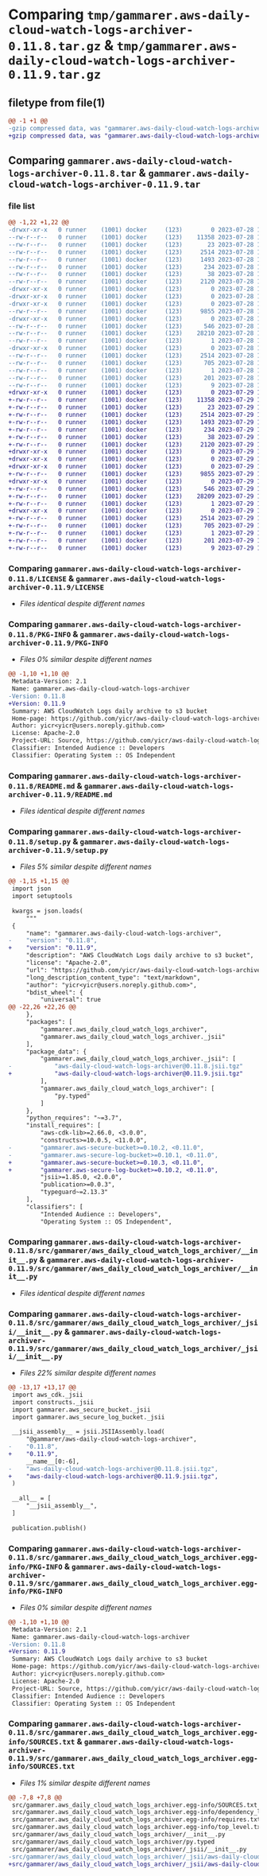 # Comparing `tmp/gammarer.aws-daily-cloud-watch-logs-archiver-0.11.8.tar.gz` & `tmp/gammarer.aws-daily-cloud-watch-logs-archiver-0.11.9.tar.gz`

## filetype from file(1)

```diff
@@ -1 +1 @@
-gzip compressed data, was "gammarer.aws-daily-cloud-watch-logs-archiver-0.11.8.tar", last modified: Fri Jul 28 19:25:20 2023, max compression
+gzip compressed data, was "gammarer.aws-daily-cloud-watch-logs-archiver-0.11.9.tar", last modified: Sat Jul 29 19:20:58 2023, max compression
```

## Comparing `gammarer.aws-daily-cloud-watch-logs-archiver-0.11.8.tar` & `gammarer.aws-daily-cloud-watch-logs-archiver-0.11.9.tar`

### file list

```diff
@@ -1,22 +1,22 @@
-drwxr-xr-x   0 runner    (1001) docker     (123)        0 2023-07-28 19:25:20.351946 gammarer.aws-daily-cloud-watch-logs-archiver-0.11.8/
--rw-r--r--   0 runner    (1001) docker     (123)    11358 2023-07-28 19:25:01.000000 gammarer.aws-daily-cloud-watch-logs-archiver-0.11.8/LICENSE
--rw-r--r--   0 runner    (1001) docker     (123)       23 2023-07-28 19:25:01.000000 gammarer.aws-daily-cloud-watch-logs-archiver-0.11.8/MANIFEST.in
--rw-r--r--   0 runner    (1001) docker     (123)     2514 2023-07-28 19:25:20.351946 gammarer.aws-daily-cloud-watch-logs-archiver-0.11.8/PKG-INFO
--rw-r--r--   0 runner    (1001) docker     (123)     1493 2023-07-28 19:25:01.000000 gammarer.aws-daily-cloud-watch-logs-archiver-0.11.8/README.md
--rw-r--r--   0 runner    (1001) docker     (123)      234 2023-07-28 19:25:01.000000 gammarer.aws-daily-cloud-watch-logs-archiver-0.11.8/pyproject.toml
--rw-r--r--   0 runner    (1001) docker     (123)       38 2023-07-28 19:25:20.351946 gammarer.aws-daily-cloud-watch-logs-archiver-0.11.8/setup.cfg
--rw-r--r--   0 runner    (1001) docker     (123)     2120 2023-07-28 19:25:01.000000 gammarer.aws-daily-cloud-watch-logs-archiver-0.11.8/setup.py
-drwxr-xr-x   0 runner    (1001) docker     (123)        0 2023-07-28 19:25:20.347946 gammarer.aws-daily-cloud-watch-logs-archiver-0.11.8/src/
-drwxr-xr-x   0 runner    (1001) docker     (123)        0 2023-07-28 19:25:20.347946 gammarer.aws-daily-cloud-watch-logs-archiver-0.11.8/src/gammarer/
-drwxr-xr-x   0 runner    (1001) docker     (123)        0 2023-07-28 19:25:20.351946 gammarer.aws-daily-cloud-watch-logs-archiver-0.11.8/src/gammarer/aws_daily_cloud_watch_logs_archiver/
--rw-r--r--   0 runner    (1001) docker     (123)     9855 2023-07-28 19:25:01.000000 gammarer.aws-daily-cloud-watch-logs-archiver-0.11.8/src/gammarer/aws_daily_cloud_watch_logs_archiver/__init__.py
-drwxr-xr-x   0 runner    (1001) docker     (123)        0 2023-07-28 19:25:20.351946 gammarer.aws-daily-cloud-watch-logs-archiver-0.11.8/src/gammarer/aws_daily_cloud_watch_logs_archiver/_jsii/
--rw-r--r--   0 runner    (1001) docker     (123)      546 2023-07-28 19:25:01.000000 gammarer.aws-daily-cloud-watch-logs-archiver-0.11.8/src/gammarer/aws_daily_cloud_watch_logs_archiver/_jsii/__init__.py
--rw-r--r--   0 runner    (1001) docker     (123)    28210 2023-07-28 19:25:01.000000 gammarer.aws-daily-cloud-watch-logs-archiver-0.11.8/src/gammarer/aws_daily_cloud_watch_logs_archiver/_jsii/aws-daily-cloud-watch-logs-archiver@0.11.8.jsii.tgz
--rw-r--r--   0 runner    (1001) docker     (123)        1 2023-07-28 19:25:01.000000 gammarer.aws-daily-cloud-watch-logs-archiver-0.11.8/src/gammarer/aws_daily_cloud_watch_logs_archiver/py.typed
-drwxr-xr-x   0 runner    (1001) docker     (123)        0 2023-07-28 19:25:20.351946 gammarer.aws-daily-cloud-watch-logs-archiver-0.11.8/src/gammarer.aws_daily_cloud_watch_logs_archiver.egg-info/
--rw-r--r--   0 runner    (1001) docker     (123)     2514 2023-07-28 19:25:20.000000 gammarer.aws-daily-cloud-watch-logs-archiver-0.11.8/src/gammarer.aws_daily_cloud_watch_logs_archiver.egg-info/PKG-INFO
--rw-r--r--   0 runner    (1001) docker     (123)      705 2023-07-28 19:25:20.000000 gammarer.aws-daily-cloud-watch-logs-archiver-0.11.8/src/gammarer.aws_daily_cloud_watch_logs_archiver.egg-info/SOURCES.txt
--rw-r--r--   0 runner    (1001) docker     (123)        1 2023-07-28 19:25:20.000000 gammarer.aws-daily-cloud-watch-logs-archiver-0.11.8/src/gammarer.aws_daily_cloud_watch_logs_archiver.egg-info/dependency_links.txt
--rw-r--r--   0 runner    (1001) docker     (123)      201 2023-07-28 19:25:20.000000 gammarer.aws-daily-cloud-watch-logs-archiver-0.11.8/src/gammarer.aws_daily_cloud_watch_logs_archiver.egg-info/requires.txt
--rw-r--r--   0 runner    (1001) docker     (123)        9 2023-07-28 19:25:20.000000 gammarer.aws-daily-cloud-watch-logs-archiver-0.11.8/src/gammarer.aws_daily_cloud_watch_logs_archiver.egg-info/top_level.txt
+drwxr-xr-x   0 runner    (1001) docker     (123)        0 2023-07-29 19:20:58.038961 gammarer.aws-daily-cloud-watch-logs-archiver-0.11.9/
+-rw-r--r--   0 runner    (1001) docker     (123)    11358 2023-07-29 19:20:43.000000 gammarer.aws-daily-cloud-watch-logs-archiver-0.11.9/LICENSE
+-rw-r--r--   0 runner    (1001) docker     (123)       23 2023-07-29 19:20:43.000000 gammarer.aws-daily-cloud-watch-logs-archiver-0.11.9/MANIFEST.in
+-rw-r--r--   0 runner    (1001) docker     (123)     2514 2023-07-29 19:20:58.038961 gammarer.aws-daily-cloud-watch-logs-archiver-0.11.9/PKG-INFO
+-rw-r--r--   0 runner    (1001) docker     (123)     1493 2023-07-29 19:20:43.000000 gammarer.aws-daily-cloud-watch-logs-archiver-0.11.9/README.md
+-rw-r--r--   0 runner    (1001) docker     (123)      234 2023-07-29 19:20:43.000000 gammarer.aws-daily-cloud-watch-logs-archiver-0.11.9/pyproject.toml
+-rw-r--r--   0 runner    (1001) docker     (123)       38 2023-07-29 19:20:58.038961 gammarer.aws-daily-cloud-watch-logs-archiver-0.11.9/setup.cfg
+-rw-r--r--   0 runner    (1001) docker     (123)     2120 2023-07-29 19:20:43.000000 gammarer.aws-daily-cloud-watch-logs-archiver-0.11.9/setup.py
+drwxr-xr-x   0 runner    (1001) docker     (123)        0 2023-07-29 19:20:58.034961 gammarer.aws-daily-cloud-watch-logs-archiver-0.11.9/src/
+drwxr-xr-x   0 runner    (1001) docker     (123)        0 2023-07-29 19:20:58.034961 gammarer.aws-daily-cloud-watch-logs-archiver-0.11.9/src/gammarer/
+drwxr-xr-x   0 runner    (1001) docker     (123)        0 2023-07-29 19:20:58.034961 gammarer.aws-daily-cloud-watch-logs-archiver-0.11.9/src/gammarer/aws_daily_cloud_watch_logs_archiver/
+-rw-r--r--   0 runner    (1001) docker     (123)     9855 2023-07-29 19:20:43.000000 gammarer.aws-daily-cloud-watch-logs-archiver-0.11.9/src/gammarer/aws_daily_cloud_watch_logs_archiver/__init__.py
+drwxr-xr-x   0 runner    (1001) docker     (123)        0 2023-07-29 19:20:58.038961 gammarer.aws-daily-cloud-watch-logs-archiver-0.11.9/src/gammarer/aws_daily_cloud_watch_logs_archiver/_jsii/
+-rw-r--r--   0 runner    (1001) docker     (123)      546 2023-07-29 19:20:43.000000 gammarer.aws-daily-cloud-watch-logs-archiver-0.11.9/src/gammarer/aws_daily_cloud_watch_logs_archiver/_jsii/__init__.py
+-rw-r--r--   0 runner    (1001) docker     (123)    28209 2023-07-29 19:20:43.000000 gammarer.aws-daily-cloud-watch-logs-archiver-0.11.9/src/gammarer/aws_daily_cloud_watch_logs_archiver/_jsii/aws-daily-cloud-watch-logs-archiver@0.11.9.jsii.tgz
+-rw-r--r--   0 runner    (1001) docker     (123)        1 2023-07-29 19:20:43.000000 gammarer.aws-daily-cloud-watch-logs-archiver-0.11.9/src/gammarer/aws_daily_cloud_watch_logs_archiver/py.typed
+drwxr-xr-x   0 runner    (1001) docker     (123)        0 2023-07-29 19:20:58.034961 gammarer.aws-daily-cloud-watch-logs-archiver-0.11.9/src/gammarer.aws_daily_cloud_watch_logs_archiver.egg-info/
+-rw-r--r--   0 runner    (1001) docker     (123)     2514 2023-07-29 19:20:57.000000 gammarer.aws-daily-cloud-watch-logs-archiver-0.11.9/src/gammarer.aws_daily_cloud_watch_logs_archiver.egg-info/PKG-INFO
+-rw-r--r--   0 runner    (1001) docker     (123)      705 2023-07-29 19:20:58.000000 gammarer.aws-daily-cloud-watch-logs-archiver-0.11.9/src/gammarer.aws_daily_cloud_watch_logs_archiver.egg-info/SOURCES.txt
+-rw-r--r--   0 runner    (1001) docker     (123)        1 2023-07-29 19:20:57.000000 gammarer.aws-daily-cloud-watch-logs-archiver-0.11.9/src/gammarer.aws_daily_cloud_watch_logs_archiver.egg-info/dependency_links.txt
+-rw-r--r--   0 runner    (1001) docker     (123)      201 2023-07-29 19:20:57.000000 gammarer.aws-daily-cloud-watch-logs-archiver-0.11.9/src/gammarer.aws_daily_cloud_watch_logs_archiver.egg-info/requires.txt
+-rw-r--r--   0 runner    (1001) docker     (123)        9 2023-07-29 19:20:57.000000 gammarer.aws-daily-cloud-watch-logs-archiver-0.11.9/src/gammarer.aws_daily_cloud_watch_logs_archiver.egg-info/top_level.txt
```

### Comparing `gammarer.aws-daily-cloud-watch-logs-archiver-0.11.8/LICENSE` & `gammarer.aws-daily-cloud-watch-logs-archiver-0.11.9/LICENSE`

 * *Files identical despite different names*

### Comparing `gammarer.aws-daily-cloud-watch-logs-archiver-0.11.8/PKG-INFO` & `gammarer.aws-daily-cloud-watch-logs-archiver-0.11.9/PKG-INFO`

 * *Files 0% similar despite different names*

```diff
@@ -1,10 +1,10 @@
 Metadata-Version: 2.1
 Name: gammarer.aws-daily-cloud-watch-logs-archiver
-Version: 0.11.8
+Version: 0.11.9
 Summary: AWS CloudWatch Logs daily archive to s3 bucket
 Home-page: https://github.com/yicr/aws-daily-cloud-watch-logs-archiver.git
 Author: yicr<yicr@users.noreply.github.com>
 License: Apache-2.0
 Project-URL: Source, https://github.com/yicr/aws-daily-cloud-watch-logs-archiver.git
 Classifier: Intended Audience :: Developers
 Classifier: Operating System :: OS Independent
```

### Comparing `gammarer.aws-daily-cloud-watch-logs-archiver-0.11.8/README.md` & `gammarer.aws-daily-cloud-watch-logs-archiver-0.11.9/README.md`

 * *Files identical despite different names*

### Comparing `gammarer.aws-daily-cloud-watch-logs-archiver-0.11.8/setup.py` & `gammarer.aws-daily-cloud-watch-logs-archiver-0.11.9/setup.py`

 * *Files 5% similar despite different names*

```diff
@@ -1,15 +1,15 @@
 import json
 import setuptools
 
 kwargs = json.loads(
     """
 {
     "name": "gammarer.aws-daily-cloud-watch-logs-archiver",
-    "version": "0.11.8",
+    "version": "0.11.9",
     "description": "AWS CloudWatch Logs daily archive to s3 bucket",
     "license": "Apache-2.0",
     "url": "https://github.com/yicr/aws-daily-cloud-watch-logs-archiver.git",
     "long_description_content_type": "text/markdown",
     "author": "yicr<yicr@users.noreply.github.com>",
     "bdist_wheel": {
         "universal": true
@@ -22,26 +22,26 @@
     },
     "packages": [
         "gammarer.aws_daily_cloud_watch_logs_archiver",
         "gammarer.aws_daily_cloud_watch_logs_archiver._jsii"
     ],
     "package_data": {
         "gammarer.aws_daily_cloud_watch_logs_archiver._jsii": [
-            "aws-daily-cloud-watch-logs-archiver@0.11.8.jsii.tgz"
+            "aws-daily-cloud-watch-logs-archiver@0.11.9.jsii.tgz"
         ],
         "gammarer.aws_daily_cloud_watch_logs_archiver": [
             "py.typed"
         ]
     },
     "python_requires": "~=3.7",
     "install_requires": [
         "aws-cdk-lib>=2.66.0, <3.0.0",
         "constructs>=10.0.5, <11.0.0",
-        "gammarer.aws-secure-bucket>=0.10.2, <0.11.0",
-        "gammarer.aws-secure-log-bucket>=0.10.1, <0.11.0",
+        "gammarer.aws-secure-bucket>=0.10.3, <0.11.0",
+        "gammarer.aws-secure-log-bucket>=0.10.2, <0.11.0",
         "jsii>=1.85.0, <2.0.0",
         "publication>=0.0.3",
         "typeguard~=2.13.3"
     ],
     "classifiers": [
         "Intended Audience :: Developers",
         "Operating System :: OS Independent",
```

### Comparing `gammarer.aws-daily-cloud-watch-logs-archiver-0.11.8/src/gammarer/aws_daily_cloud_watch_logs_archiver/__init__.py` & `gammarer.aws-daily-cloud-watch-logs-archiver-0.11.9/src/gammarer/aws_daily_cloud_watch_logs_archiver/__init__.py`

 * *Files identical despite different names*

### Comparing `gammarer.aws-daily-cloud-watch-logs-archiver-0.11.8/src/gammarer/aws_daily_cloud_watch_logs_archiver/_jsii/__init__.py` & `gammarer.aws-daily-cloud-watch-logs-archiver-0.11.9/src/gammarer/aws_daily_cloud_watch_logs_archiver/_jsii/__init__.py`

 * *Files 22% similar despite different names*

```diff
@@ -13,17 +13,17 @@
 import aws_cdk._jsii
 import constructs._jsii
 import gammarer.aws_secure_bucket._jsii
 import gammarer.aws_secure_log_bucket._jsii
 
 __jsii_assembly__ = jsii.JSIIAssembly.load(
     "@gammarer/aws-daily-cloud-watch-logs-archiver",
-    "0.11.8",
+    "0.11.9",
     __name__[0:-6],
-    "aws-daily-cloud-watch-logs-archiver@0.11.8.jsii.tgz",
+    "aws-daily-cloud-watch-logs-archiver@0.11.9.jsii.tgz",
 )
 
 __all__ = [
     "__jsii_assembly__",
 ]
 
 publication.publish()
```

### Comparing `gammarer.aws-daily-cloud-watch-logs-archiver-0.11.8/src/gammarer.aws_daily_cloud_watch_logs_archiver.egg-info/PKG-INFO` & `gammarer.aws-daily-cloud-watch-logs-archiver-0.11.9/src/gammarer.aws_daily_cloud_watch_logs_archiver.egg-info/PKG-INFO`

 * *Files 0% similar despite different names*

```diff
@@ -1,10 +1,10 @@
 Metadata-Version: 2.1
 Name: gammarer.aws-daily-cloud-watch-logs-archiver
-Version: 0.11.8
+Version: 0.11.9
 Summary: AWS CloudWatch Logs daily archive to s3 bucket
 Home-page: https://github.com/yicr/aws-daily-cloud-watch-logs-archiver.git
 Author: yicr<yicr@users.noreply.github.com>
 License: Apache-2.0
 Project-URL: Source, https://github.com/yicr/aws-daily-cloud-watch-logs-archiver.git
 Classifier: Intended Audience :: Developers
 Classifier: Operating System :: OS Independent
```

### Comparing `gammarer.aws-daily-cloud-watch-logs-archiver-0.11.8/src/gammarer.aws_daily_cloud_watch_logs_archiver.egg-info/SOURCES.txt` & `gammarer.aws-daily-cloud-watch-logs-archiver-0.11.9/src/gammarer.aws_daily_cloud_watch_logs_archiver.egg-info/SOURCES.txt`

 * *Files 1% similar despite different names*

```diff
@@ -7,8 +7,8 @@
 src/gammarer.aws_daily_cloud_watch_logs_archiver.egg-info/SOURCES.txt
 src/gammarer.aws_daily_cloud_watch_logs_archiver.egg-info/dependency_links.txt
 src/gammarer.aws_daily_cloud_watch_logs_archiver.egg-info/requires.txt
 src/gammarer.aws_daily_cloud_watch_logs_archiver.egg-info/top_level.txt
 src/gammarer/aws_daily_cloud_watch_logs_archiver/__init__.py
 src/gammarer/aws_daily_cloud_watch_logs_archiver/py.typed
 src/gammarer/aws_daily_cloud_watch_logs_archiver/_jsii/__init__.py
-src/gammarer/aws_daily_cloud_watch_logs_archiver/_jsii/aws-daily-cloud-watch-logs-archiver@0.11.8.jsii.tgz
+src/gammarer/aws_daily_cloud_watch_logs_archiver/_jsii/aws-daily-cloud-watch-logs-archiver@0.11.9.jsii.tgz
```

